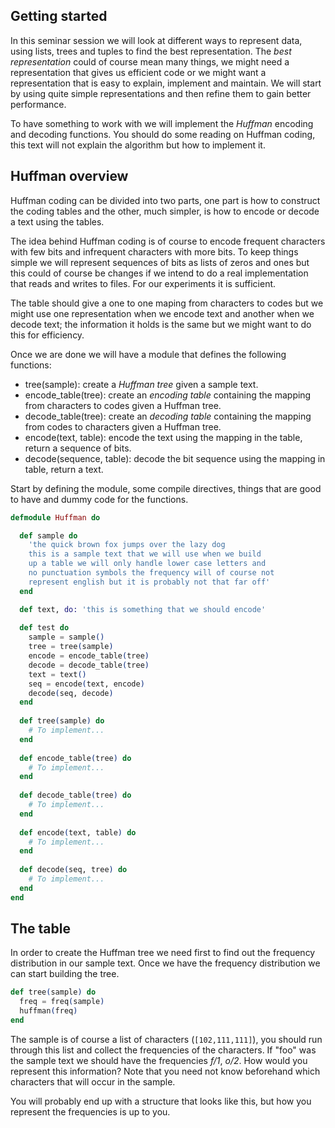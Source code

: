 ## Getting started

In this seminar session we will look at different ways to represent
data, using lists, trees and tuples to find the best representation. The
*best representation* could of course mean many things, we might need a
representation that gives us efficient code or we might want a
representation that is easy to explain, implement and maintain. We will
start by using quite simple representations and then refine them to gain
better performance.

To have something to work with we will implement the *Huffman* encoding
and decoding functions. You should do some reading on Huffman coding,
this text will not explain the algorithm but how to implement it.

## Huffman overview

Huffman coding can be divided into two parts, one part is how to construct
the coding tables and the other, much simpler, is how to encode or
decode a text using the tables.

The idea behind Huffman coding is of course to encode frequent
characters with few bits and infrequent characters with more bits. To
keep things simple we will represent sequences of bits as lists of zeros
and ones but this could of course be changes if we intend to do a real
implementation that reads and writes to files. For our experiments it is
sufficient.

The table should give a one to one maping from characters to codes but
we might use one representation when we encode text and another when we
decode text; the information it holds is the same but we might want to
do this for efficiency.

Once we are done we will have a module that defines the following
functions:
  - tree(sample): create a *Huffman tree* given a sample text.
  - encode\_table(tree): create an *encoding table* containing the
    mapping from characters to codes given a Huffman tree.
  - decode\_table(tree): create an *decoding table* containing the
    mapping from codes to characters given a Huffman tree.
  - encode(text, table): encode the text using the mapping in the table,
    return a sequence of bits.
  - decode(sequence, table): decode the bit sequence using the mapping
    in table, return a text.
    
Start by defining the module, some compile directives, things that
are good to have and dummy code for the functions.
```elixir
defmodule Huffman do

  def sample do
    'the quick brown fox jumps over the lazy dog
    this is a sample text that we will use when we build
    up a table we will only handle lower case letters and
    no punctuation symbols the frequency will of course not
    represent english but it is probably not that far off'
  end

  def text, do: 'this is something that we should encode'
  
  def test do
    sample = sample()
    tree = tree(sample)
    encode = encode_table(tree)
    decode = decode_table(tree)
    text = text()
    seq = encode(text, encode)
    decode(seq, decode)
  end
  
  def tree(sample) do
    # To implement...
  end
  
  def encode_table(tree) do
    # To implement...
  end
  
  def decode_table(tree) do
    # To implement...
  end
  
  def encode(text, table) do
    # To implement...
  end
  
  def decode(seq, tree) do
    # To implement...
  end
end
```

## The table

In order to create the Huffman tree we need first to find out the frequency
distribution in our sample text. Once we have the frequency
distribution we can start building the tree.

```elixir
def tree(sample) do
  freq = freq(sample)
  huffman(freq)
end
```

The sample is of course a list of characters (`[102,111,111]`), you should run through
this list and collect the frequencies of the characters. If "foo"
was the sample text we should have the frequencies _f/1_, _o/2_. 
How would you represent this information? Note that you need
not know beforehand which characters that will occur in the sample.

You will probably end up with a structure that looks like this, but
how you represent the frequencies is up to you.

